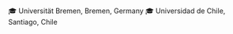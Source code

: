 :mortar_board: Universität Bremen, Bremen, Germany
:mortar_board: Universidad de Chile, Santiago, Chile

